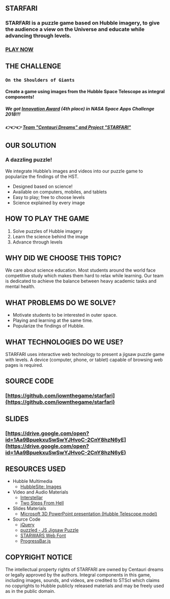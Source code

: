## STARFARI

### STARFARI is a puzzle game based on Hubble imagery, to give the audience a view on the Universe and educate while advancing through levels.

### [PLAY NOW](https://iownthegame.github.io/starfari/)

## THE CHALLENGE

### `On the Shoulders of Giants`
#### Create a game using images from the Hubble Space Telescope as integral components!
##### We got [Innovation Award](https://2018.spaceappschallenge.org/locations/taipei/) (4th place) in NASA Space Apps Challenge 2018!!!
##### 👉👉👉 [Team "Centauri Dreams" and Project "STARFARI"](https://2018.spaceappschallenge.org/challenges/universe-beauty-and-wonder/shoulders-giants/teams/centauri-dreams/project)



## OUR SOLUTION

### A dazzling puzzle!

We integrate Hubble’s images and videos into our puzzle game to popularize the findings of the HST.

- Designed based on science!
- Available on computers, mobiles, and tablets
- Easy to play; free to choose levels
- Science explained by every image

## HOW TO PLAY THE GAME
1. Solve puzzles of Hubble imagery
2. Learn the science behind the image
3. Advance through levels

## WHY DID WE CHOOSE THIS TOPIC?

 We care about science education. Most students around the world face competitive study which makes them hard to relax while learning. Our team is dedicated to achieve the balance between heavy academic tasks and mental health.


## WHAT PROBLEMS DO WE SOLVE?
- Motivate students to be interested in outer space.
- Playing and learning at the same time.
- Popularize the findings of Hubble.

## WHAT TECHNOLOGIES DO WE USE?
STARFARI uses interactive web technology to present a jigsaw puzzle game with levels. A device (computer, phone, or tablet) capable of browsing web pages is required.

## SOURCE CODE
### [https://github.com/iownthegame/starfari](https://github.com/iownthegame/starfari)

## SLIDES
### [https://drive.google.com/open?id=1Aa9BpuekxuSwSwYJHvoC-2CnY8hzN6yE](https://drive.google.com/open?id=1Aa9BpuekxuSwSwYJHvoC-2CnY8hzN6yE)

## RESOURCES USED
- Hubble Multimedia
  - [HubbleSite: Images](http://hubblesite.org/images/gallery)
- Video and Audio Materials
  - [Interstellar](https://www.imdb.com/title/tt0816692/)
  - [Two Steps From Hell](https://www.youtube.com/channel/UC3swwxiALG5c0Tvom83tPGg)
- Slides Materials
  - [Microsoft 3D PowerPoint presentation (Hubble Telescope model)](https://templates.office.com/en-us/3D-PowerPoint-presentation-Hubble-Telescope-model-TM16401558)
- Source Code
  - [jQuery](https://jquery.com/)
  - [puzzled - JS Jigsaw Puzzle](https://github.com/tsi/puzzled)
  - [STARWARS Web Font](https://fonts2u.com/starwars.font)
  - [ProgressBar.js](https://kimmobrunfeldt.github.io/progressbar.js/)

## COPYRIGHT NOTICE
​The intellectual property rights of STARFARI are owned by Centauri dreams or legally approved by the authors. Integral components in this game, including images, sounds, and videos, are credited to STScI which claims no copyrights to Hubble publicly released materials and may be freely used as in the public domain.
